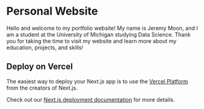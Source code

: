 # Personal Website
Hello and welcome to my portfolio website! My name is Jeremy Moon, and I am a student at the University of Michigan studying Data Science. Thank you for taking the time to visit my website and learn more about my education, projects, and skills!


## Deploy on Vercel

The easiest way to deploy your Next.js app is to use the [Vercel Platform](https://vercel.com/new?utm_medium=default-template&filter=next.js&utm_source=create-next-app&utm_campaign=create-next-app-readme) from the creators of Next.js.

Check out our [Next.js deployment documentation](https://nextjs.org/docs/deployment) for more details.
